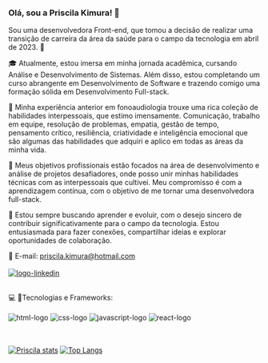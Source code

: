 ### Olá, sou a Priscila Kimura! 👋

 Sou uma desenvolvedora Front-end, que tomou a decisão de realizar uma transição de carreira da área da saúde para o campo da tecnologia em abril de 2023. 🚀

🎓 Atualmente, estou imersa em minha jornada acadêmica, cursando Análise e Desenvolvimento de Sistemas. Além disso, estou completando um curso abrangente em Desenvolvimento de Software e trazendo comigo uma formação sólida em Desenvolvimento Full-stack.

💬 Minha experiência anterior em fonoaudiologia trouxe uma rica coleção de habilidades interpessoais, que estimo imensamente. Comunicação, trabalho em equipe, resolução de problemas, empatia, gestão de tempo, pensamento crítico, resiliência, criatividade e inteligência emocional que são algumas das habilidades que adquiri e aplico em todas as áreas da minha vida.

🎯 Meus objetivos profissionais estão focados na área de desenvolvimento e análise de projetos desafiadores, onde posso unir minhas habilidades técnicas com as interpessoais que cultivei. Meu compromisso é com a aprendizagem contínua, com o objetivo de me tornar uma desenvolvedora full-stack.

🌱 Estou sempre buscando aprender e evoluir, com o desejo sincero de contribuir significativamente para o campo da tecnologia. Estou entusiasmada para fazer conexões, compartilhar ideias e explorar oportunidades de colaboração.

📩 E-mail: priscila.kimura@hotmail.com
<br>
<br>
<a href="https://www.linkedin.com/in/priscila-kimura/"><img src="https://img.shields.io/badge/LinkedIn-0077B5?style=for-the-badge&logo=linkedin&logoColor=white" alt="logo-linkedin"/></a>

<br>💻 🚀Tecnologias e Frameworks: 
<br>
<br>
<img src="https://img.shields.io/badge/HTML5-E34F26?style=for-the-badge&logo=html5&logoColor=white" alt= "html-logo"/>
<img src="https://img.shields.io/badge/CSS3-1572B6?style=for-the-badge&logo=css3&logoColor=white" alt="css-logo"/>
<img src="https://img.shields.io/badge/JavaScript-F7DF1E?style=for-the-badge&logo=javascript&logoColor=black" alt="javascript-logo"/>
<img src="https://img.shields.io/badge/React-20232A?style=for-the-badge&logo=react&logoColor=61DAFB" alt="react-logo"/>
<br>
<br>
<br>

[![Priscila stats](https://github-readme-stats.vercel.app/api?username=PriscilaKimura)](https://github.com/anuraghazra/github-readme-stats)
[![Top Langs](https://github-readme-stats.vercel.app/api/top-langs/?username=PriscilaKimura)](https://github.com/anuraghazra/github-readme-stats)
